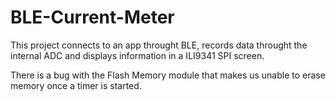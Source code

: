 # BLE-Current-Meter
This project connects to an app throught BLE, records data throught the internal ADC and displays information in a ILI9341 SPI screen. 

There is a bug with the Flash Memory module that makes us unable to erase memory once a timer is started.
